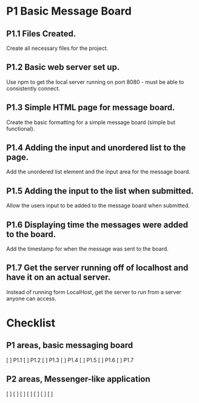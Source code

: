 # P1 Basic Message Board

## P1.1 Files Created.

Create all necessary files for the project.

## P1.2 Basic web server set up.

Use npm to get the local server running on port 8080 - must be able to consistently connect.

## P1.3 Simple HTML page for message board.

Create the basic formatting for a simple message board (simple but functional).

## P1.4 Adding the input and unordered list to the page.

Add the unordered list element and the input area for the message board.

## P1.5 Adding the input to the list when submitted. 

Allow the users input to be added to the message board when submitted.

## P1.6 Displaying time the messages were added to the board.

Add the timestamp for when the message was sent to the board.

## P1.7 Get the server running off of localhost and have it on an actual server.

Instead of running form LocalHost, get the server to run from a server anyone can access.

# Checklist

## P1 areas, basic messaging board

[ ] P1.1
[ ] P1.2
[ ] P1.3
[ ] P1.4
[ ] P1.5
[ ] P1.6
[ ] P1.7

## P2 areas, Messenger-like application

[ ]
[ ]
[ ]
[ ]
[ ]
[ ]
[ ]